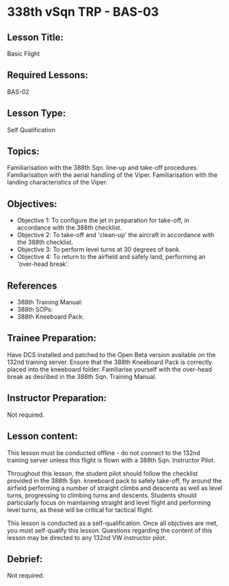 # 338th vSqn TRP - BAS-03

## Lesson Title:
Basic Flight

## Required Lessons:
BAS-02

## Lesson Type:
Self Qualification

## Topics:
Familiarisation with the 388th Sqn. line-up and take-off procedures.
Familiarisation with the aerial handling of the Viper.
Familiarisation with the landing characteristics of the Viper.

## Objectives:
* Objective 1: To configure the jet in preparation for take-off, in accordance with the 388th checklist.
* Objective 2: To take-off and 'clean-up' the aircraft in accordance with the 388th checklist.
* Objective 3: To perform level turns at 30 degrees of bank.
* Objective 4: To return to the airfield and safely land, performing an 'over-head break'.

## References
* 388th Training Manual:
* 388th SOPs:
* 388th Kneeboard Pack:

## Trainee Preparation:
Have DCS installed and patched to the Open Beta version available on the 132nd training server.
Ensure that the 388th Kneeboard Pack is correctly placed into the kneeboard folder.
Familiarise yourself with the over-head break as desribed in the 388th Sqn. Training Manual.

## Instructor Preparation:
Not required.

## Lesson content:
This lesson must be conducted offline - do not connect to the 132nd training server unless this flight is flown with a 388th Sqn. Instructor Pilot.

Throughout this lesson, the student pilot should follow the checklist provided in the 388th Sqn. kneeboard pack to safely take-off, fly around the airfield performing a number of straight climbs and descents as well as level turns, progressing to climbing turns and descents. Students should particularly focus on maintaining straight and level flight and performing level turns, as these will be critical for tactical flight.

This lesson is conducted as a self-qualification. Once all objctives are met, you must self-qualify this lesson.
Questions regarding the content of this lesson may be directed to any 132nd VW instructor pilot.

## Debrief:
Not required.